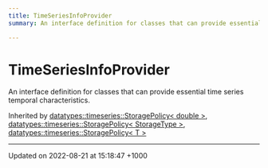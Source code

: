 ```yaml
---
title: TimeSeriesInfoProvider
summary: An interface definition for classes that can provide essential time series temporal characteristics. 

---
```


# TimeSeriesInfoProvider



An interface definition for classes that can provide essential time series temporal characteristics. 

Inherited by [datatypes::timeseries::StoragePolicy< double >](/uchronia-ts-doc/cpp/Classes/classdatatypes_1_1timeseries_1_1StoragePolicy/), [datatypes::timeseries::StoragePolicy< StorageType >](/uchronia-ts-doc/cpp/Classes/classdatatypes_1_1timeseries_1_1StoragePolicy/), [datatypes::timeseries::StoragePolicy< T >](/uchronia-ts-doc/cpp/Classes/classdatatypes_1_1timeseries_1_1StoragePolicy/)

-------------------------------

Updated on 2022-08-21 at 15:18:47 +1000